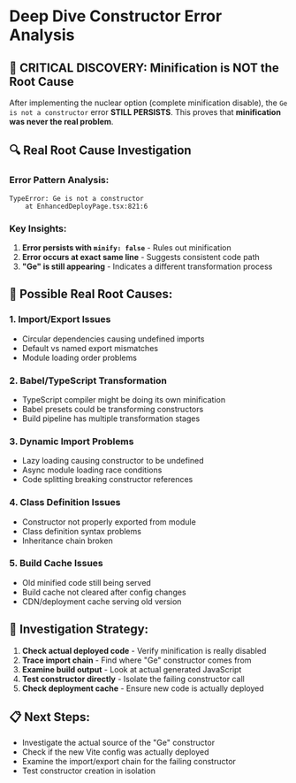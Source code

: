 # Deep Dive Constructor Error Analysis

## 🚨 CRITICAL DISCOVERY: Minification is NOT the Root Cause

After implementing the nuclear option (complete minification disable), the `Ge is not a constructor` error **STILL PERSISTS**. This proves that **minification was never the real problem**.

## 🔍 Real Root Cause Investigation

### Error Pattern Analysis:
```
TypeError: Ge is not a constructor
    at EnhancedDeployPage.tsx:821:6
```

### Key Insights:
1. **Error persists with `minify: false`** - Rules out minification
2. **Error occurs at exact same line** - Suggests consistent code path
3. **"Ge" is still appearing** - Indicates a different transformation process

## 🎯 Possible Real Root Causes:

### 1. **Import/Export Issues**
- Circular dependencies causing undefined imports
- Default vs named export mismatches
- Module loading order problems

### 2. **Babel/TypeScript Transformation**
- TypeScript compiler might be doing its own minification
- Babel presets could be transforming constructors
- Build pipeline has multiple transformation stages

### 3. **Dynamic Import Problems**
- Lazy loading causing constructor to be undefined
- Async module loading race conditions
- Code splitting breaking constructor references

### 4. **Class Definition Issues**
- Constructor not properly exported from module
- Class definition syntax problems
- Inheritance chain broken

### 5. **Build Cache Issues**
- Old minified code still being served
- Build cache not cleared after config changes
- CDN/deployment cache serving old version

## 🔧 Investigation Strategy:

1. **Check actual deployed code** - Verify minification is really disabled
2. **Trace import chain** - Find where "Ge" constructor comes from
3. **Examine build output** - Look at actual generated JavaScript
4. **Test constructor directly** - Isolate the failing constructor call
5. **Check deployment cache** - Ensure new code is actually deployed

## 📋 Next Steps:
- Investigate the actual source of the "Ge" constructor
- Check if the new Vite config was actually deployed
- Examine the import/export chain for the failing constructor
- Test constructor creation in isolation

